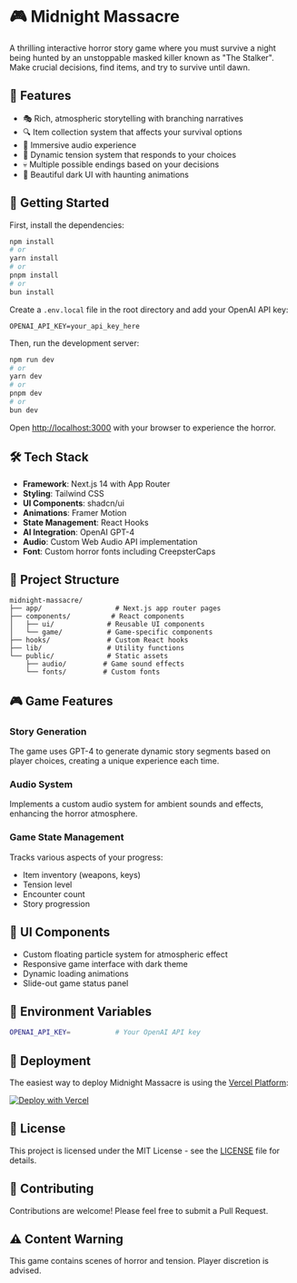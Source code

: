 # 🎮 Midnight Massacre

A thrilling interactive horror story game where you must survive a night being hunted by an unstoppable masked killer known as "The Stalker". Make crucial decisions, find items, and try to survive until dawn.

## 🌟 Features

- 🎭 Rich, atmospheric storytelling with branching narratives
- 🔍 Item collection system that affects your survival options
- 🎵 Immersive audio experience
- 🌙 Dynamic tension system that responds to your choices
- 💀 Multiple possible endings based on your decisions
- 🎨 Beautiful dark UI with haunting animations

## 🚀 Getting Started

First, install the dependencies:

```bash
npm install
# or
yarn install
# or
pnpm install
# or
bun install
```

Create a `.env.local` file in the root directory and add your OpenAI API key:

```env
OPENAI_API_KEY=your_api_key_here
```

Then, run the development server:

```bash
npm run dev
# or
yarn dev
# or
pnpm dev
# or
bun dev
```

Open [http://localhost:3000](http://localhost:3000) with your browser to experience the horror.

## 🛠 Tech Stack

- **Framework**: Next.js 14 with App Router
- **Styling**: Tailwind CSS
- **UI Components**: shadcn/ui
- **Animations**: Framer Motion
- **State Management**: React Hooks
- **AI Integration**: OpenAI GPT-4
- **Audio**: Custom Web Audio API implementation
- **Font**: Custom horror fonts including CreepsterCaps

## 📁 Project Structure

```
midnight-massacre/
├── app/                  # Next.js app router pages
├── components/          # React components
│   ├── ui/             # Reusable UI components
│   └── game/           # Game-specific components
├── hooks/              # Custom React hooks
├── lib/                # Utility functions
└── public/             # Static assets
    ├── audio/         # Game sound effects
    └── fonts/         # Custom fonts
```

## 🎮 Game Features

### Story Generation
The game uses GPT-4 to generate dynamic story segments based on player choices, creating a unique experience each time.

### Audio System
Implements a custom audio system for ambient sounds and effects, enhancing the horror atmosphere.

### Game State Management
Tracks various aspects of your progress:
- Item inventory (weapons, keys)
- Tension level
- Encounter count
- Story progression

## 🎨 UI Components

- Custom floating particle system for atmospheric effect
- Responsive game interface with dark theme
- Dynamic loading animations
- Slide-out game status panel

## 📝 Environment Variables

```bash
OPENAI_API_KEY=           # Your OpenAI API key
```

## 🚀 Deployment

The easiest way to deploy Midnight Massacre is using the [Vercel Platform](https://vercel.com):

[![Deploy with Vercel](https://vercel.com/button)](https://vercel.com/new/clone?repository-url=https%3A%2F%2Fgithub.com%2Fyourusername%2Fmidnight-massacre)

## 📄 License

This project is licensed under the MIT License - see the [LICENSE](LICENSE) file for details.

## 🤝 Contributing

Contributions are welcome! Please feel free to submit a Pull Request.

## ⚠️ Content Warning

This game contains scenes of horror and tension. Player discretion is advised.